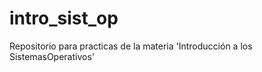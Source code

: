 intro_sist_op
=============

Repositorio para practicas de la materia 'Introducción a los SistemasOperativos'
